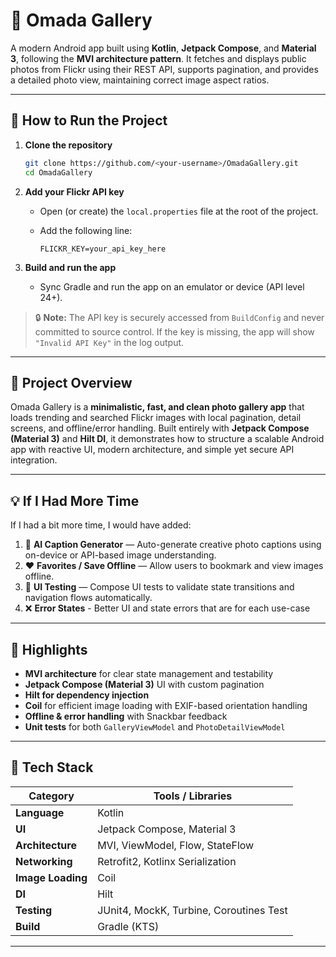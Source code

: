 # 📸 Omada Gallery

A modern Android app built using **Kotlin**, **Jetpack Compose**, and **Material 3**, following the **MVI architecture pattern**. It fetches and displays public photos from Flickr using their REST API, supports pagination, and provides a detailed photo view, maintaining correct image aspect ratios.

---

## 🚀 How to Run the Project

1. **Clone the repository**

   ```bash
   git clone https://github.com/<your-username>/OmadaGallery.git
   cd OmadaGallery
   ```

2. **Add your Flickr API key**

   * Open (or create) the `local.properties` file at the root of the project.
   * Add the following line:

     ```properties
     FLICKR_KEY=your_api_key_here
     ```

3. **Build and run the app**

   * Sync Gradle and run the app on an emulator or device (API level 24+).

> 🔒 **Note:** The API key is securely accessed from `BuildConfig` and never committed to source control.
> If the key is missing, the app will show `"Invalid API Key"` in the log output.

---

## 🧩 Project Overview

Omada Gallery is a **minimalistic, fast, and clean photo gallery app** that loads trending and searched Flickr images with local pagination, detail screens, and offline/error handling.
Built entirely with **Jetpack Compose (Material 3)** and **Hilt DI**, it demonstrates how to structure a scalable Android app with reactive UI, modern architecture, and simple yet secure API integration.

---

## 💡 If I Had More Time

If I had a bit more time, I would have added:

1. 🤖 **AI Caption Generator** — Auto-generate creative photo captions using on-device or API-based image understanding.
2. ❤️ **Favorites / Save Offline** — Allow users to bookmark and view images offline.
3. 🧪 **UI Testing** — Compose UI tests to validate state transitions and navigation flows automatically.
4. ❌ **Error States** - Better UI and state errors that are for each use-case

---

## 🧠 Highlights

* **MVI architecture** for clear state management and testability
* **Jetpack Compose (Material 3)** UI with custom pagination
* **Hilt for dependency injection**
* **Coil** for efficient image loading with EXIF-based orientation handling
* **Offline & error handling** with Snackbar feedback
* **Unit tests** for both `GalleryViewModel` and `PhotoDetailViewModel`

---

## 🧮 Tech Stack

| Category          | Tools / Libraries                       |
| ----------------- | --------------------------------------- |
| **Language**      | Kotlin                                  |
| **UI**            | Jetpack Compose, Material 3             |
| **Architecture**  | MVI, ViewModel, Flow, StateFlow         |
| **Networking**    | Retrofit2, Kotlinx Serialization        |
| **Image Loading** | Coil                                    |
| **DI**            | Hilt                                    |
| **Testing**       | JUnit4, MockK, Turbine, Coroutines Test |
| **Build**         | Gradle (KTS)                            |

---
